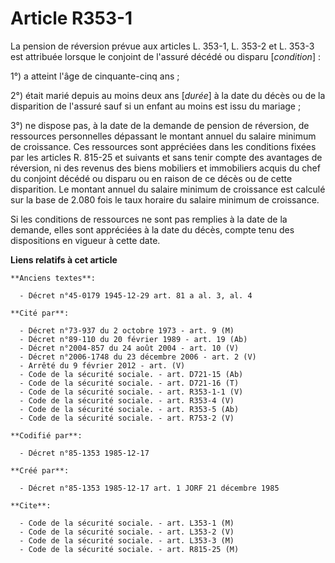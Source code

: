 # Article R353-1

La pension de réversion prévue aux articles L. 353-1, L. 353-2 et L. 353-3 est attribuée lorsque le conjoint de l'assuré
décédé ou disparu [*condition*] : 

1°) a atteint l'âge de cinquante-cinq ans ; 

2°) était marié depuis au moins deux ans [*durée*] à la date du décès ou de la disparition de l'assuré sauf si un enfant au
moins est issu du mariage ; 

3°) ne dispose pas, à la date de la demande de pension de réversion, de ressources personnelles dépassant le montant annuel
du salaire minimum de croissance. Ces ressources sont appréciées dans les conditions fixées par les articles R. 815-25 et
suivants et sans tenir compte des avantages de réversion, ni des revenus des biens mobiliers et immobiliers acquis du chef du
conjoint décédé ou disparu ou en raison de ce décès ou de cette disparition. Le montant annuel du salaire minimum de
croissance est calculé sur la base de 2.080 fois le taux horaire du salaire minimum de croissance. 

Si les conditions de ressources ne sont pas remplies à la date de la demande, elles sont appréciées à la date du décès,
compte tenu des dispositions en vigueur à cette date.

**Liens relatifs à cet article**

	**Anciens textes**:

	  - Décret n°45-0179 1945-12-29 art. 81 a al. 3, al. 4

	**Cité par**:

	  - Décret n°73-937 du 2 octobre 1973 - art. 9 (M)
	  - Décret n°89-110 du 20 février 1989 - art. 19 (Ab)
	  - Décret n°2004-857 du 24 août 2004 - art. 10 (V)
	  - Décret n°2006-1748 du 23 décembre 2006 - art. 2 (V)
	  - Arrêté du 9 février 2012 - art. (V)
	  - Code de la sécurité sociale. - art. D721-15 (Ab)
	  - Code de la sécurité sociale. - art. D721-16 (T)
	  - Code de la sécurité sociale. - art. R353-1-1 (V)
	  - Code de la sécurité sociale. - art. R353-4 (V)
	  - Code de la sécurité sociale. - art. R353-5 (Ab)
	  - Code de la sécurité sociale. - art. R753-2 (V)

	**Codifié par**:

	  - Décret n°85-1353 1985-12-17

	**Créé par**:

	  - Décret n°85-1353 1985-12-17 art. 1 JORF 21 décembre 1985

	**Cite**:

	  - Code de la sécurité sociale. - art. L353-1 (M)
	  - Code de la sécurité sociale. - art. L353-2 (V)
	  - Code de la sécurité sociale. - art. L353-3 (M)
	  - Code de la sécurité sociale. - art. R815-25 (M)
